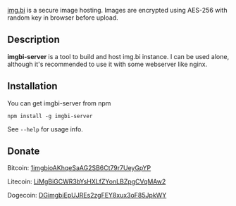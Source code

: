 [img.bi](https://img.bi/) is a secure image hosting. Images are encrypted using AES-256 with random key in browser before upload.

## Description

**imgbi-server** is a tool to build and host img.bi instance. I can be used alone, although it's recommended to use it with some webserver like nginx.

## Installation

You can get imgbi-server from npm

    npm install -g imgbi-server

See `--help` for usage info.

## Donate

Bitcoin: [1imgbioAKhqeSaAG2SB6Ct79r7UeyGpYP](bitcoin:1imgbioAKhqeSaAG2SB6Ct79r7UeyGpYP)

Litecoin: [LiMgBiGCWR3bYsHXLfZYonLBZpgCVqMAw2](litecoin:LiMgBiGCWR3bYsHXLfZYonLBZpgCVqMAw2)

Dogecoin: [DGimgbiEpUJREs2zgFEY8xux3oF85JpkWY](dogecoin:DGimgbiEpUJREs2zgFEY8xux3oF85JpkWY)
